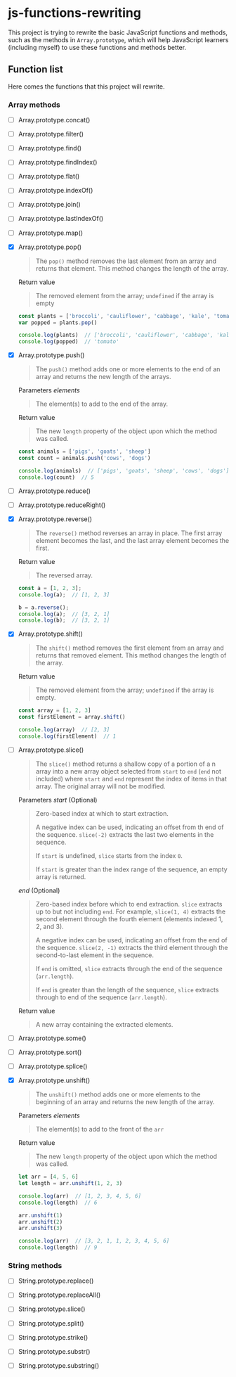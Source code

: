 # js-functions-rewriting

This project is trying to rewrite the basic JavaScript functions and methods, such as the methods in `Array.prototype`, which will help JavaScript learners (including myself) to use these functions and methods better.



## Function list



Here comes the functions that this project will rewrite.



### Array methods

- [ ] Array.prototype.concat()
- [ ] Array.prototype.filter()
- [ ] Array.prototype.find()
- [ ] Array.prototype.findIndex()
- [ ] Array.prototype.flat()
- [ ] Array.prototype.indexOf()
- [ ] Array.prototype.join()
- [ ] Array.prototype.lastIndexOf()
- [ ] Array.prototype.map()
- [x] Array.prototype.pop()
    > The `pop()` method removes the last element from an array and returns that element. This method changes the length of the array.

    Return value
    > The removed element from the array; `undefined` if the array is empty

    ```js
    const plants = ['broccoli', 'cauliflower', 'cabbage', 'kale', 'tomato']
    var popped = plants.pop()

    console.log(plants)  // ['broccoli', 'cauliflower', 'cabbage', 'kale']
    console.log(popped)  // 'tomato'
    ```
- [x] Array.prototype.push()
    > The `push()` method adds one or more elements to the end of an array and returns the new length of the arrays.

    Parameters *elements* 
    > The element(s) to add to the end of the array.

    Return value
    > The new `length` property of the object upon which the method was called.

    ```js
    const animals = ['pigs', 'goats', 'sheep']
    const count = animals.push('cows', 'dogs')

    console.log(animals)  // ['pigs', 'goats', 'sheep', 'cows', 'dogs']
    console.log(count)  // 5
    ``` 
- [ ] Array.prototype.reduce()
- [ ] Array.prototype.reduceRight()
- [x] Array.prototype.reverse()
    > The `reverse()` method reverses an array in place. The first array element becomes the last, and the last array element becomes the first.

    Return value
    > The reversed array.

    ```js
    const a = [1, 2, 3];
    console.log(a);  // [1, 2, 3]

    b = a.reverse();
    console.log(a);  // [3, 2, 1]
    console.log(b);  // [3, 2, 1]
    ```
- [x] Array.prototype.shift()
    > The `shift()` method removes the first element from an array and returns that removed element. This method changes the length of the array.

    Return value
    > The removed element from the array; `undefined` if the array is empty.

    ```js
    const array = [1, 2, 3]
    const firstElement = array.shift()

    console.log(array)  // [2, 3]
    console.log(firstElement)  // 1
    ```
- [ ] Array.prototype.slice()
    > The `slice()` method returns a shallow copy of a portion of a n array into a new array object selected from `start` to `end` (`end` not included) where `start` and `end` represent the index of items in that array. The original array will not be modified.

    Parameters
    *start* (Optional)
    > Zero-based index at which to start extraction.
    > 
    > A negative index can be used, indicating an offset from th end of the sequence. `slice(-2)` extracts the last two elements in the sequence.
    > 
    > If `start` is undefined, `slice` starts from the index `0`.
    >
    > If `start` is greater than the index range of the sequence, an empty array is returned.

    *end* (Optional)
    > Zero-based index before which to end extraction. `slice` extracts up to but not including `end`. For example, `slice(1, 4)` extracts the second element through the fourth element (elements indexed 1, 2, and 3).
    >
    > A negative index can be used, indicating an offset from the end of the sequence. `slice(2, -1)` extracts the third element through the second-to-last element in the sequence.
    >
    > If `end` is omitted, `slice` extracts through the end of the sequence (`arr.length`).
    >
    > If `end` is greater than the length of the sequence, `slice` extracts through to end of the sequence (`arr.length`).

    Return value
    > A new array containing the extracted elements.

- [ ] Array.prototype.some()
- [ ] Array.prototype.sort()
- [ ] Array.prototype.splice()
- [x] Array.prototype.unshift()
    > The `unshift()` method adds one or more elements to the beginning of an array and returns the new length of the array.

    Parameters *elements*
    > The element(s) to add to the front of the `arr`

    Return value
    > The new `length` property of the object upon which the method was called.

    ```js
    let arr = [4, 5, 6]
    let length = arr.unshift(1, 2, 3)

    console.log(arr)  // [1, 2, 3, 4, 5, 6]
    console.log(length)  // 6

    arr.unshift(1)
    arr.unshift(2)
    arr.unshift(3)

    console.log(arr)  // [3, 2, 1, 1, 2, 3, 4, 5, 6]
    console.log(length)  // 9
    ```

### String methods

- [ ] String.prototype.replace()
- [ ] String.prototype.replaceAll()
- [ ] String.prototype.slice()
- [ ] String.prototype.split()
- [ ] String.prototype.strike()
- [ ] String.prototype.substr()
- [ ] String.prototype.substring()



